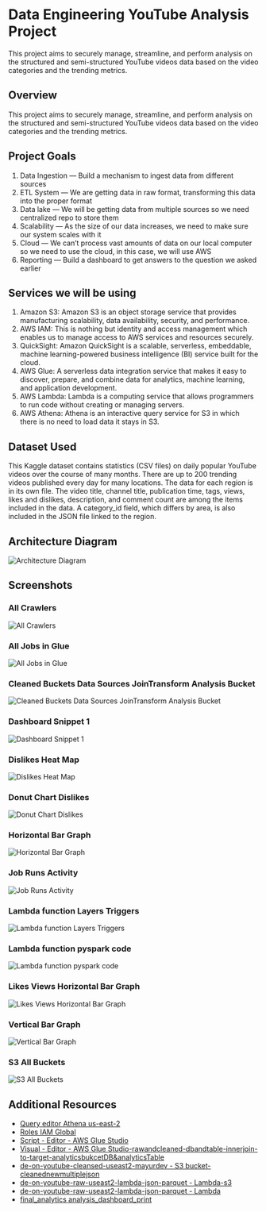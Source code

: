 # Data Engineering YouTube Analysis Project
This project aims to securely manage, streamline, and perform analysis on the structured and semi-structured YouTube videos data based on the video categories and the trending metrics.



## Overview

This project aims to securely manage, streamline, and perform analysis on the structured and semi-structured YouTube videos data based on the video categories and the trending metrics.

## Project Goals
1. Data Ingestion — Build a mechanism to ingest data from different sources
2. ETL System — We are getting data in raw format, transforming this data into the proper format
3. Data lake — We will be getting data from multiple sources so we need centralized repo to store them
4. Scalability — As the size of our data increases, we need to make sure our system scales with it
5. Cloud — We can’t process vast amounts of data on our local computer so we need to use the cloud, in this case, we will use AWS
6. Reporting — Build a dashboard to get answers to the question we asked earlier

## Services we will be using
1. Amazon S3: Amazon S3 is an object storage service that provides manufacturing scalability, data availability, security, and performance.
2. AWS IAM: This is nothing but identity and access management which enables us to manage access to AWS services and resources securely.
3. QuickSight: Amazon QuickSight is a scalable, serverless, embeddable, machine learning-powered business intelligence (BI) service built for the cloud.
4. AWS Glue: A serverless data integration service that makes it easy to discover, prepare, and combine data for analytics, machine learning, and application development.
5. AWS Lambda: Lambda is a computing service that allows programmers to run code without creating or managing servers.
6. AWS Athena: Athena is an interactive query service for S3 in which there is no need to load data it stays in S3.

## Dataset Used
This Kaggle dataset contains statistics (CSV files) on daily popular YouTube videos over the course of many months. There are up to 200 trending videos published every day for many locations. The data for each region is in its own file. The video title, channel title, publication time, tags, views, likes and dislikes, description, and comment count are among the items included in the data. A category_id field, which differs by area, is also included in the JSON file linked to the region.



## Architecture Diagram
![Architecture Diagram](https://github.com/mahanta-mayur/Youtube-Analysis-AWS/blob/main/Project/architecture.jpeg)



## Screenshots

### All Crawlers
![All Crawlers](https://github.com/mahanta-mayur/Youtube-Analysis-AWS/blob/main/Screenshots/All_Crawlers.png)

### All Jobs in Glue
![All Jobs in Glue](https://github.com/mahanta-mayur/Youtube-Analysis-AWS/blob/main/Screenshots/All_Jobs_in_Glue.png)

### Cleaned Buckets Data Sources JoinTransform Analysis Bucket
![Cleaned Buckets Data Sources JoinTransform Analysis Bucket](https://github.com/mahanta-mayur/Youtube-Analysis-AWS/blob/main/Screenshots/Cleaned_Buckets_Data_Sources_JoinTransform_Analysis_Bucket.png)

### Dashboard Snippet 1
![Dashboard Snippet 1](https://github.com/mahanta-mayur/Youtube-Analysis-AWS/blob/main/Screenshots/Dashboard_Snippet_1.png)

### Dislikes Heat Map
![Dislikes Heat Map](https://github.com/mahanta-mayur/Youtube-Analysis-AWS/blob/main/Screenshots/Dislikes_Heat_Map.png)

### Donut Chart Dislikes
![Donut Chart Dislikes](https://github.com/mahanta-mayur/Youtube-Analysis-AWS/blob/main/Screenshots/Donut_Chart_Dislikes.png)

### Horizontal Bar Graph
![Horizontal Bar Graph](https://github.com/mahanta-mayur/Youtube-Analysis-AWS/blob/main/Screenshots/Horizontal_Bar_Graph.png)

### Job Runs Activity
![Job Runs Activity](https://github.com/mahanta-mayur/Youtube-Analysis-AWS/blob/main/Screenshots/Job_Runs_Activity.png)

### Lambda function Layers Triggers
![Lambda function Layers Triggers](https://github.com/mahanta-mayur/Youtube-Analysis-AWS/blob/main/Screenshots/Lambda_function_Layers_Triggers.png)

### Lambda function pyspark code
![Lambda function pyspark code](https://github.com/mahanta-mayur/Youtube-Analysis-AWS/blob/main/Screenshots/Lambda_function_pyspark_code.png)

### Likes Views Horizontal Bar Graph
![Likes Views Horizontal Bar Graph](https://github.com/mahanta-mayur/Youtube-Analysis-AWS/blob/main/Screenshots/Likes_Views_Horizontal_Bar_Graph.png)

### Vertical Bar Graph
![Vertical Bar Graph](https://github.com/mahanta-mayur/Youtube-Analysis-AWS/blob/main/Screenshots/Vertical_Bar_Graph.png)

### S3 All Buckets
![S3 All Buckets](https://github.com/mahanta-mayur/Youtube-Analysis-AWS/blob/main/Screenshots/S3_All_Buckets.png)

## Additional Resources

- [Query editor Athena us-east-2](https://github.com/mahanta-mayur/Youtube-Analysis-AWS/blob/main/Screenshots/Query%20editor%20Athena%20us-east-2.pdf)
- [Roles IAM Global](https://github.com/mahanta-mayur/Youtube-Analysis-AWS/blob/main/Screenshots/Roles%20IAM%20Global.pdf)
- [Script - Editor - AWS Glue Studio](https://github.com/mahanta-mayur/Youtube-Analysis-AWS/blob/main/Screenshots/Script%20-%20Editor%20-%20AWS%20Glue%20Studio.pdf)
- [Visual - Editor - AWS Glue Studio-rawandcleaned-dbandtable-innerjoin-to-target-analyticsbukcetDB&analyticsTable](https://github.com/mahanta-mayur/Youtube-Analysis-AWS/blob/main/Screenshots/Visual%20-%20Editor%20-%20AWS%20Glue%20Studio-rawandcleaned-dbandtable-innerjoin-to-target-analyticsbukcetDB&analyticsTable.pdf)
- [de-on-youtube-cleansed-useast2-mayurdev - S3 bucket-cleanednewmultiplejson](https://github.com/mahanta-mayur/Youtube-Analysis-AWS/blob/main/Screenshots/de-on-youtube-cleansed-useast2-mayurdev%20-%20S3%20bucket-cleanednewmultiplejson.pdf)
- [de-on-youtube-raw-useast2-lambda-json-parquet - Lambda-s3](https://github.com/mahanta-mayur/Youtube-Analysis-AWS/blob/main/Screenshots/de-on-youtube-raw-useast2-lambda-json-parquet%20-%20Lambda-s3.pdf)
- [de-on-youtube-raw-useast2-lambda-json-parquet - Lambda](https://github.com/mahanta-mayur/Youtube-Analysis-AWS/blob/main/Screenshots/de-on-youtube-raw-useast2-lambda-json-parquet%20-%20Lambda.pdf)
- [final_analytics analysis_dashboard_print](https://github.com/mahanta-mayur/Youtube-Analysis-AWS/blob/main/Screenshots/final_analytics%20analysis_dashboard_print.pdf)





